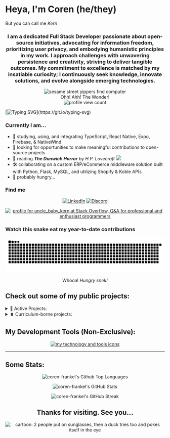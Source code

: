 # Heya, I'm Coren (he/they)

But you can call me <em>Kern</em>
<h3 align=center>
  I am a dedicated Full Stack Developer passionate about open-source initiatives, advocating for information freedom, prioritizing user privacy, and embodying humanistic principles in my work. I approach challenges with unwavering persistence and creativity, striving to deliver tangible outcomes. My commitment to excellence is matched by my insatiable curiosity; I continuously seek knowledge, innovate solutions, and evolve alongside emerging technologies.
</h3>  
<div align="center">
  <img alt="sesame street yippers find computer" src="https://i.giphy.com/media/GsiBgbwZAsWsg/giphy.webp"/>
  <br/>
  <caption>Ohh! Ahh! The Wonder!</caption>
  <br/>
  <img src="https://komarev.com/ghpvc/?username=coren-frankel&label=Profile%20Page%20Loads&color=4CC733&style=for-the-badge" alt="profile view count" />
  <br/>
</div>

[![Typing SVG](https://readme-typing-svg.demolab.com/?pause=500&color=F70000&width=1000&vCenter=true&lines=Interests:+Film,+Literature,+Art,+Philosophy,+Music,+Puzzles,+Lists...;Genres:+Horror,+Sci-Fi,+Fantasy,+Satire,+Drama,+Mystery,+Suspense...;Games:+puzzle-based,+story-driven,+role-playing,+survival-horror...;Tunes:+Folk,+Punk,+R%26B,+Lo-Fi,+Shoegaze,+Indie,+Hardcore,+Hip-Hop,+Snake+Jazz...;All+work+and+no+play+makes+Kern+a+dull+something,+something.+Yada,+yada,+yada...)](https://git.io/typing-svg)

### Currently I am...
- 💭 studying, using, and integrating TypeScript, React Native, Expo, Firebase, & NativeWind
- 🔌 looking for opportunities to make meaningful contributions to open-source projects
- 📖 reading ***The Dunwich Horror*** by *H.P. Lovecraft* ![](https://geps.dev/progress/88)
- 🛠️ collaborating on a custom ERP/eCommerce middleware solution built with Python, Flask, MySQL, and utilizing Shopify & Koble APIs
- 🌯 probably hungry...

### Find me

<div align="center">
  
[![LinkedIn](https://img.shields.io/badge/LinkedIn-0A66C2.svg?style=plastic&logo=linkedin)](https://linkedin.com/in/coren-frankel)
[![Discord](https://img.shields.io/badge/Discord-black?style=plastic&logo=discord&logoColor=white&labelColor=5865F2)](https://discordapp.com/users/uncle_baby_kern#8432)

<a href="https://stackoverflow.com/users/19356052/uncle-baby-kern"><img src="https://stackoverflow.com/users/flair/19356052.png?theme=hotdog" width="208" height="58" alt="profile for uncle_baby_kern at Stack Overflow, Q&amp;A for professional and enthusiast programmers" title="profile for uncle_baby_kern at Stack Overflow, Q&amp;A for professional and enthusiast programmers"></a>
</div>

### Watch this snake eat my year-to-date contributions

<div align=center>
    <picture>
      <source media="(prefers-color-scheme: dark)" srcset="https://raw.githubusercontent.com/coren-frankel/coren-frankel/output/github-contribution-grid-snake-dark.svg">
      <source media="(prefers-color-scheme: light)" srcset="https://raw.githubusercontent.com/coren-frankel/coren-frankel/output/github-contribution-grid-snake.svg">
      <img alt="github contribution grid snake animation" src="https://raw.githubusercontent.com/coren-frankel/coren-frankel/output/github-contribution-grid-snake.svg">
    </picture>
    <p>Whooa! <em>Hungry snek!</em></p>
  </div>

## Check out some of my public projects:

<details>
  <summary>🦫 Active Projects:</summary>

  + 📦 [*culinary-unit-abbreviation*](https://www.npmjs.com/package/culinary-unit-abbreviation) - A simple npm library that converts culinary unit strings into their corresponding abbreviations
    - TypeScript/Jest 🃏
    - [*repository*](https://github.com/coren-frankel/culinary-unit-abbreviation)
  + 📝 [*WebDev Flashcards*](https://webdev-flashcards.vercel.app/) - An Open Source Web Developer Study Tool App deployed on Vercel
    - MERN stack (MongoDB, Express, React, Node)
    - [*repository*](https://github.com/m-smith15/webdev_flashcards)
  + 🕹️ [*NinjaSweeper*](https://coren-frankel.github.io/NinjaSweeper/) - Minesweeper clone hosted with GitHub Pages
    - Vanilla JavaScript/CSS/HTML
    - [*repository*](https://github.com/coren-frankel/NinjaSweeper)
  
</details>
<details>
  <summary>⏸️ Curriculum-borne projects:</summary>
  
  + 🍔 *GetYum* - A User-driven & spoonacular-fueled Recipe-to-Grocery List app with Spotify Web player integration
    - Java/Spring/MySQL/React  ☕️🍃🐬⚛️
    - [*GetYum Repo*](https://github.com/richzarate1997/recipe_routers#readme) 
  + 📈 VolatilitySurf - Stock Options Volatility Surface Trading Tool 
    - Java/Spring/MySQL  ☕️🍃🐬
    - [VolatilitySurf Repo](https://github.com/coren-frankel/VolatilitySurf)
  + 🤧 *LookAchoo* - Geolocal Sneeze Context App
    - JavaScript/MERN stack (MongoDB, Express, React, Node) ⚛️
    - [*LookAchoo Repo*](https://github.com/coren-frankel/LookAchoo")
  + 🍳 *piqr* - Random Recipe CRUD App
    - Python/Flask/MySQL  🐍🍾🐬
    - [*piqr Repo*](https://github.com/coren-frankel/meal_picker)
  
</details>

## My Development Tools (Non-Exclusive):

<p align=center>
  <a href="https://github.com/LelouchFR/skill-icons">
    <picture>
      <source media="(prefers-color-scheme: dark)" srcset="https://go-skill-icons.vercel.app/api/icons?i=html,css,md,js,ts,py,java,jquery,react,remix,express,flask,spring,npm,pnpm,maven,prisma,graphql,vscode,idea,androidstudio,xcode,postman,figma,jest,regex,tailwind,bootstrap,materialui,nodejs,vite,sqlite,mysql,firebase,mongodb,docker,vercel,aws,gcp,githubactions&perline=8&theme=light">
      <img alt="my technology and tools icons" src="https://go-skill-icons.vercel.app/api/icons?i=html,css,md,js,ts,py,java,jquery,react,remix,express,flask,spring,npm,pnpm,maven,prisma,graphql,vscode,idea,androidstudio,xcode,postman,figma,jest,regex,tailwind,bootstrap,materialui,nodejs,vite,sqlite,mysql,firebase,mongodb,docker,vercel,aws,gcp,githubactions&perline=8">
    </picture>
  </a>
</p>
<hr/>

## Some Stats:

<p align="center">
  <img alt="coren-frankel's Github Top Languages" src="https://github-readme-stats.coren-frankel.vercel.app/api/top-langs/?username=coren-frankel&layout=compact&theme=blue-green&show_icons=true&langs_count=6&count-private=true" />
</p>
<p align="center">  
  <img alt="coren-frankel's GitHub Stats" src="https://github-readme-stats.coren-frankel.vercel.app/api?username=coren-frankel&theme=radical&show_icons=true" />
</p>
<p align="center">
  <img src="https://github-readme-streak-stats.herokuapp.com?user=coren-frankel&theme=black-ice&exclude_days=Sun%2CSat" alt="coren-frankel's GitHub Streak" />
</p>

<div align=center>
  
  ## Thanks for visiting. See you...
  
  <img src="https://i.giphy.com/media/GHeV8BGjJAAWk/giphy.webp" alt=" cartoon: 2 people put on sunglasses, then a duck tries too and pokes itself in the eye">
</div>
